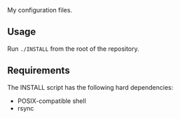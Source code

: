 My configuration files.

## Usage

Run `./INSTALL` from the root of the repository.

## Requirements

The INSTALL script has the following hard dependencies:

* POSIX-compatible shell
* rsync
